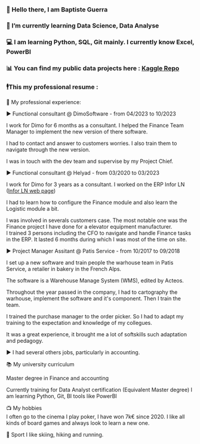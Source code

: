 ### 👋 Hello there, I am Baptiste Guerra
### 🌱 I’m currently learning Data Science, Data Analyse
### 💻 I am learning Python, SQL, Git mainly. I currently know Excel, PowerBI
### 📊 You can find my public data projects here :  [Kaggle Repo](https://github.com/Pimpmydata/Kaggle_Repo)


### 🕴️This my professional resume :

🏢 My professional experience:

▶ Functional consultant @ DimoSoftware - from 04/2023 to 10/2023

I work for Dimo for 6 months as a consultant. 
I helped the Finance Team Manager to implement the new version of there software.

I had to contact and answer to customers worries. 
I also train them to navigate through the new version.

I was in touch with the dev team and supervise by my Project Chief.

▶ Functional consultant @ Helyad - from 03/2020 to 03/2023

I work for Dimo for 3 years as a consultant. 
I worked on the ERP Infor LN ([Infor LN web page](https://www.infor.com/fr-fr/solutions/erp/ln))

I had to learn how to configure the Finance module and also learn the Logistic module a bit.

I was involved in severals customers case. 
The most notable one was the Finance project I have done for a elevator equipment manufacturer.  
I trained 3 persons including the CFO to navigate and handle Finance tasks in the ERP. 
It lasted 6 months during which I was most of the time on site.

▶ Project Manager Assitant @ Patis Service - from 10/2017 to 09/2018

I set up a new software and train people the warhouse team in Patis Service, a retailer in bakery in the French Alps.

The software is a Warehouse Manage System (WMS), edited by Acteos. 

Throughout the year passed in the company, I had to cartography the warhouse, implement the software and it's component. Then I train the team. 

I trained the purchase manager to the order picker. So I had to adapt my training to the expectation and knowledge of my collegues. 

It was a great experience, it brought me a lot of softskills such adaptation and pedagogy.

▶ I had several others jobs, particularly in accounting.

📚 My university curriculum

Master degree in Finance and accounting 

Currently training for Data Analyst certification (Equivalent Master degree)
  I am learning Python, Git, BI tools like PowerBI

📺 My hobbies  
  I often go to the cinema 
  I play poker, I have won 7k€ since 2020.
  I like all kinds of board games and always look to learn a new one. 

🏀 Sport 
  I like skiing, hiking and running.
